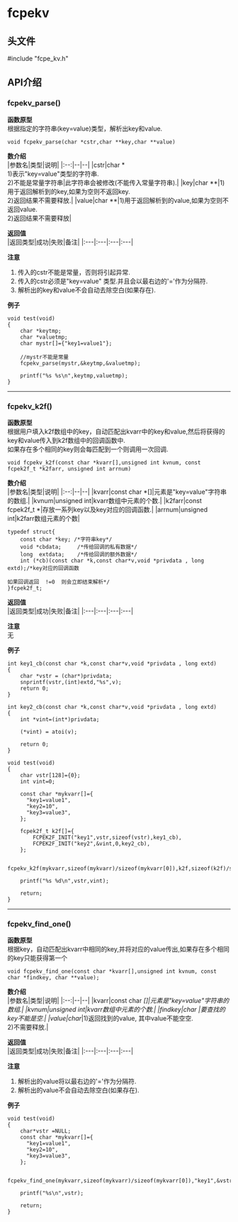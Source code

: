 # fcpekv
## 头文件
#include  "fcpe_kv.h"

## API介绍
### fcpekv_parse()

__函数原型__ <br/>
根据指定的字符串(key=value)类型，解析出key和value. <br/>
```
void fcpekv_parse(char *cstr,char **key,char **value)
```
__数介绍__ <br/>
|参数名|类型|说明|
|:--:|--|--|
|cstr|char * <br/> 1)表示"key=value"类型的字符串.<br/>2)不能是常量字符串|此字符串会被修改(不能传入常量字符串).|
|key|char **|1)用于返回解析到的key,如果为空则不返回key.<br/>2)返回结果不需要释放.|
|value|char **|1)用于返回解析到的value,如果为空则不返回value.<br/>2)返回结果不需要释放|

__返回值__ <br/>
|返回类型|成功|失败|备注|
|:---|:---|:---|:---|

__注意__ <br/>
  1) 传入的cstr不能是常量，否则将引起异常.<br/>
  2) 传入的cstr必须是"key=value" 类型.并且会以最右边的'='作为分隔符.<br/>
  3) 解析出的key和value不会自动去除空白(如果存在).<br/>
  
__例子__ <br/>
```
void test(void)
{
    char *keytmp;
    char *valuetmp;
    char mystr[]={"key1=value1"};

    //mystr不能是常量
    fcpekv_parse(mystr,&keytmp,&valuetmp);

    printf("%s %s\n",keytmp,valuetmp);
}
```
______________________
### fcpekv_k2f()

__函数原型__ <br/>
根据用户填入k2f数组中的key，自动匹配出kvarr中的key和value,然后将获得的key和value传入到k2f数组中的回调函数中.<br/>
如果存在多个相同的key则会每匹配到一个则调用一次回调.<br/>
```
void fcpekv_k2f(const char *kvarr[],unsigned int kvnum, const fcpek2f_t *k2farr, unsigned int arrnum)
```
__数介绍__ <br/>
|参数名|类型|说明|
|:--:|--|--|
|kvarr|const char *[]|元素是"key=value"字符串的数组.|
|kvnum|unsigned int|kvarr数组中元素的个数.|
|k2farr|const fcpek2f_t *|存放一系列key以及key对应的回调函数.|
|arrnum|unsigned int|k2farr数组元素的个数|

```
typedef struct{
    const char *key; /*字符串key*/
    void *cbdata;     /*传给回调的私有数据*/
    long  extdata;    /*传给回调的额外数据*/ 
    int (*cb)(const char *k,const char*v,void *privdata , long extd);/*key对应的回调函数
                                                                       如果回调返回  !=0  则会立即结束解析*/
}fcpek2f_t;
```

__返回值__ <br/>
|返回类型|成功|失败|备注|
|:---|:---|:---|:---|

__注意__ <br/>
无
  
__例子__ <br/>
```
int key1_cb(const char *k,const char*v,void *privdata , long extd)
{
    char *vstr = (char*)privdata;
    snprintf(vstr,(int)extd,"%s",v);
    return 0;
}

int key2_cb(const char *k,const char*v,void *privdata , long extd)
{
    int *vint=(int*)privdata;

    (*vint) = atoi(v);

    return 0;
}

void test(void)
{
    char vstr[128]={0};
    int vint=0;

    const char *mykvarr[]={
      "key1=value1",
      "key2=10",
      "key3=value3",
    };

    fcpek2f_t k2f[]={
        FCPEK2F_INIT("key1",vstr,sizeof(vstr),key1_cb),
        FCPEK2F_INIT("key2",&vint,0,key2_cb),
    };
    
    fcpekv_k2f(mykvarr,sizeof(mykvarr)/sizeof(mykvarr[0]),k2f,sizeof(k2f)/sizeof(k2f[0]));
    
    printf("%s %d\n",vstr,vint);
    
    return;
}
```

______________________
### fcpekv_find_one()

__函数原型__ <br/>
根据key，自动匹配出kvarr中相同的key,并将对应的value传出,如果存在多个相同的key只能获得第一个
```
void fcpekv_find_one(const char *kvarr[],unsigned int kvnum, const char *findkey, char **value);
```
__数介绍__ <br/>
|参数名|类型|说明|
|:--:|--|--|
|kvarr|const char *[]|元素是"key=value"字符串的数组.|
|kvnum|unsigned int|kvarr数组中元素的个数.|
|findkey|char *|要查找的key不能是空.|
|value|char**|1)返回找到的value, 其中value不能空空.<br/>2)不需要释放.|

__返回值__ <br/>
|返回类型|成功|失败|备注|
|:---|:---|:---|:---|

__注意__ <br/>
1) 解析出的value将以最右边的'='作为分隔符.<br/>
2) 解析出的value不会自动去除空白(如果存在).<br/>
  
__例子__ <br/>
```
void test(void)
{
    char*vstr =NULL;
    const char *mykvarr[]={
      "key1=value1",
      "key2=10",
      "key3=value3",
    };

    fcpekv_find_one(mykvarr,sizeof(mykvarr)/sizeof(mykvarr[0]),"key1",&vstr);

    printf("%s\n",vstr);
    
    return;
}

```


